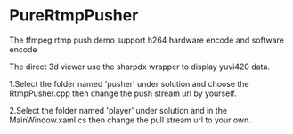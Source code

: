 # PureRtmpPusher
The ffmpeg rtmp push demo support h264 hardware encode and software encode

The direct 3d viewer use the sharpdx wrapper to display yuvi420 data.

1.Select the folder named 'pusher' under solution and choose the RtmpPusher.cpp then change the push stream url by yourself.

2.Select the folder named 'player' under solution and in the MainWindow.xaml.cs then change the pull stream url to your own.
